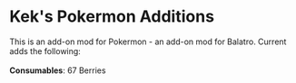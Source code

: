 # **Kek's Pokermon Additions**
This is an add-on mod for Pokermon - an add-on mod for Balatro. 
Current adds the following:<br/><br/>
  **Consumables**: 67 Berries<br/><br/>
